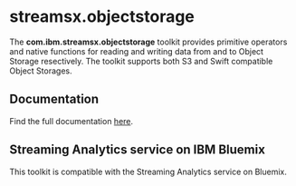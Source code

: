 # streamsx.objectstorage

The **com.ibm.streamsx.objectstorage** toolkit provides primitive operators and native functions for reading and writing data from and to Object Storage resectively. The toolkit supports both S3 and Swift compatible Object Storages.

## Documentation

Find the full documentation [here](https://ibmstreams.github.io/streamsx.objectstorage/).

## Streaming Analytics service on IBM Bluemix

This toolkit is compatible with the Streaming Analytics service on Bluemix.



